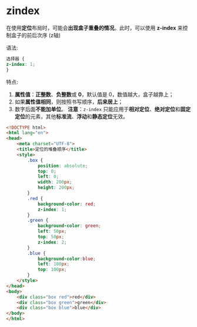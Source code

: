 # zindex


在使用**定位**布局时，可能会**出现盒子重叠的情况**。此时，可以使用 **z-index** 来控制盒子的前后次序 (z轴)



语法:

```css
选择器 { 
z-index: 1; 
}
```

特点:
  1. **属性值**：**正整数**、**负整数**或 **0**，默认值是 0，数值越大，盒子越靠上；
  2. 如果**属性值相同**，则按照书写顺序，**后来居上**；
  3. 数字后面**不能加单位**。
**注意**：`z-index` 只能应用于**相对定位**、**绝对定位**和**固定定位**的元素，其他**标准流**、**浮动**和**静态定位**无效。

```html
<!DOCTYPE html>
<html lang="en">
<head>
    <meta charset="UTF-8">
    <title>定位的堆叠顺序</title>
    <style>
        .box {
            position: absolute;
            top: 0;
            left: 0;
            width: 200px;
            height: 200px;
        }
        .red {
            background-color: red;
            z-index: 1;
        }
        .green {
            background-color: green;
            left: 50px;
            top: 50px;
            z-index: 2;
        }
        .blue {
            background-color:blue;
            left: 100px;
            top: 100px;
        }
    </style>
</head>
<body>
    <div class="box red">red</div>
    <div class="box green">green</div>
    <div class="box blue">blue</div>
</body>
</html>

```